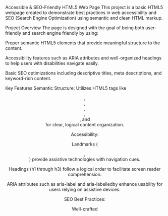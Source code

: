 Accessible & SEO-Friendly HTML5 Web Page
This project is a basic HTML5 webpage created to demonstrate best practices in web accessibility and SEO (Search Engine Optimization) using semantic and clean HTML markup.

Project Overview
The page is designed with the goal of being both user-friendly and search engine friendly by using:

Proper semantic HTML5 elements that provide meaningful structure to the content.

Accessibility features such as ARIA attributes and well-organized headings to help users with disabilities navigate easily.

Basic SEO optimizations including descriptive titles, meta descriptions, and keyword-rich content.

Key Features
Semantic Structure:
Utilizes HTML5 tags like <header>, <nav>, <main>, <section>, <article>, and <footer> for clear, logical content organization.

Accessibility:

Landmarks (<nav>, <main>) provide assistive technologies with navigation cues.

Headings (h1 through h3) follow a logical order to facilitate screen reader comprehension.

ARIA attributes such as aria-label and aria-labelledby enhance usability for users relying on assistive devices.

SEO Best Practices:

Well-crafted <title> and <meta name="description"> elements for better search engine visibility.

Clear, human-readable, and keyword-rich content that improves crawling and indexing.

A logical heading hierarchy that supports search engine understanding.

Usage
Open the HTML file in any modern browser to view the page.

Use the navigation links to jump to different sections: About, Key Features, and Contact.

Review the code to learn how semantic tags and ARIA roles can improve accessibility and SEO.

Notes
Contact Links:
The current email and phone links are plain URLs. It is recommended to update them using proper schemes for usability:

xml
<a href="mailto:emmanuelonyango955@gmail.com">message</a>
<a href="tel:0700495115">call</a>
This page focuses on HTML only; styling and scripting can be added to enhance visual presentation and interactivity.

Author
Created by Engineer Elton — © 2025 Accessible & SEO-Friendly Web Demo

This webpage serves as a solid foundation for beginners learning about semantic HTML, accessibility, and SEO essentials.
